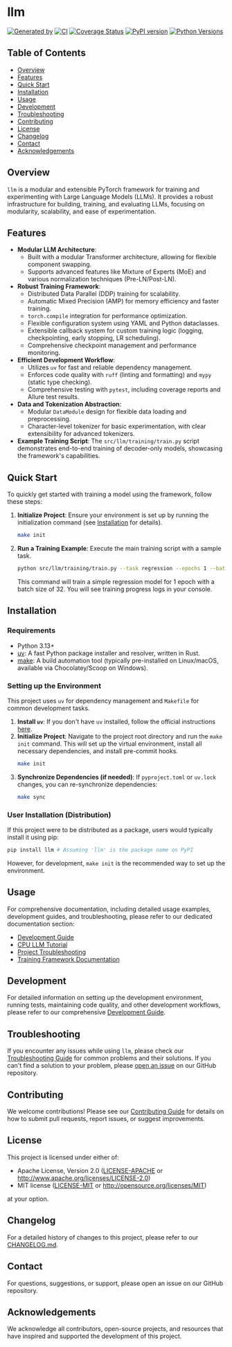 # llm

[![Generated by](https://img.shields.io/badge/Generated%20by-x--pt%2Ftemplate-blue)](https://github.com/x-pt/template)
[![CI](https://github.com/pplmx/llm/workflows/CI/badge.svg)](https://github.com/pplmx/llm/actions)
[![Coverage Status](https://coveralls.io/repos/github/pplmx/llm/badge.svg?branch=main)](https://coveralls.io/github/pplmx/llm?branch=main)
[![PyPI version](https://badge.fury.io/py/llm.svg)](https://badge.fury.io/py/llm)
[![Python Versions](https://img.shields.io/pypi/pyversions/llm.svg)](https://pypi.org/project/llm/)

## Table of Contents

- [Overview](#overview)
- [Features](#features)
- [Quick Start](#quick-start)
- [Installation](#installation)
- [Usage](#usage)
- [Development](#development)
- [Troubleshooting](#troubleshooting)
- [Contributing](#contributing)
- [License](#license)
- [Changelog](#changelog)
- [Contact](#contact)
- [Acknowledgements](#acknowledgements)

## Overview

`llm` is a modular and extensible PyTorch framework for training and experimenting with Large Language Models (LLMs). It provides a robust infrastructure for building, training, and evaluating LLMs, focusing on modularity, scalability, and ease of experimentation.

## Features

- **Modular LLM Architecture**:
    - Built with a modular Transformer architecture, allowing for flexible component swapping.
    - Supports advanced features like Mixture of Experts (MoE) and various normalization techniques (Pre-LN/Post-LN).
- **Robust Training Framework**:
    - Distributed Data Parallel (DDP) training for scalability.
    - Automatic Mixed Precision (AMP) for memory efficiency and faster training.
    - `torch.compile` integration for performance optimization.
    - Flexible configuration system using YAML and Python dataclasses.
    - Extensible callback system for custom training logic (logging, checkpointing, early stopping, LR scheduling).
    - Comprehensive checkpoint management and performance monitoring.
- **Efficient Development Workflow**:
    - Utilizes `uv` for fast and reliable dependency management.
    - Enforces code quality with `ruff` (linting and formatting) and `mypy` (static type checking).
    - Comprehensive testing with `pytest`, including coverage reports and Allure test results.
- **Data and Tokenization Abstraction**:
    - Modular `DataModule` design for flexible data loading and preprocessing.
    - Character-level tokenizer for basic experimentation, with clear extensibility for advanced tokenizers.
- **Example Training Script**: The `src/llm/training/train.py` script demonstrates end-to-end training of decoder-only models, showcasing the framework's capabilities.

## Quick Start

To quickly get started with training a model using the framework, follow these steps:

1.  **Initialize Project**: Ensure your environment is set up by running the initialization command (see [Installation](#installation) for details).
    ```bash
    make init
    ```
2.  **Run a Training Example**: Execute the main training script with a sample task.
    ```bash
    python src/llm/training/train.py --task regression --epochs 1 --batch-size 32
    ```
    This command will train a simple regression model for 1 epoch with a batch size of 32. You will see training progress logs in your console.

## Installation

### Requirements
- Python 3.13+
- [uv](https://github.com/astral-sh/uv): A fast Python package installer and resolver, written in Rust.
- [make](https://www.gnu.org/software/make/): A build automation tool (typically pre-installed on Linux/macOS, available via Chocolatey/Scoop on Windows).

### Setting up the Environment

This project uses `uv` for dependency management and `Makefile` for common development tasks.

1.  **Install `uv`**: If you don't have `uv` installed, follow the official instructions [here](https://github.com/astral-sh/uv#installation).
2.  **Initialize Project**: Navigate to the project root directory and run the `make init` command. This will set up the virtual environment, install all necessary dependencies, and install pre-commit hooks.
    ```bash
    make init
    ```
3.  **Synchronize Dependencies (if needed)**: If `pyproject.toml` or `uv.lock` changes, you can re-synchronize dependencies:
    ```bash
    make sync
    ```

### User Installation (Distribution)
If this project were to be distributed as a package, users would typically install it using pip:

```bash
pip install llm # Assuming 'llm' is the package name on PyPI
```
However, for development, `make init` is the recommended way to set up the environment.

## Usage

For comprehensive documentation, including detailed usage examples, development guides, and troubleshooting, please refer to our dedicated documentation section:

-   [Development Guide](docs/development.md)
-   [CPU LLM Tutorial](docs/tutorial-cpu-llm.md)
-   [Project Troubleshooting](docs/troubleshooting.md)
-   [Training Framework Documentation](docs/training/README.md)


## Development

For detailed information on setting up the development environment, running tests, maintaining code quality, and other development workflows, please refer to our comprehensive [Development Guide](docs/development.md).

## Troubleshooting

If you encounter any issues while using `llm`, please check our [Troubleshooting Guide](docs/troubleshooting.md) for common problems and their solutions. If you can't find a solution to your problem, please [open an issue](https://github.com/pplmx/llm/issues) on our GitHub repository.

## Contributing

We welcome contributions! Please see our [Contributing Guide](CONTRIBUTING.md) for details on how to submit pull requests, report issues, or suggest improvements.

## License

This project is licensed under either of:

- Apache License, Version 2.0 ([LICENSE-APACHE](LICENSE-APACHE) or http://www.apache.org/licenses/LICENSE-2.0)
- MIT license ([LICENSE-MIT](LICENSE-MIT) or http://opensource.org/licenses/MIT)

at your option.

## Changelog

For a detailed history of changes to this project, please refer to our [CHANGELOG.md](CHANGELOG.md).

## Contact

For questions, suggestions, or support, please open an issue on our GitHub repository.

## Acknowledgements

We acknowledge all contributors, open-source projects, and resources that have inspired and supported the development of this project.
